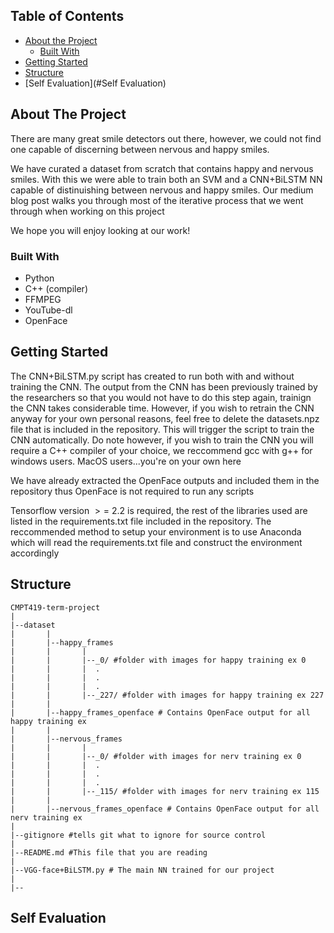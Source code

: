 <!-- TABLE OF CONTENTS -->
## Table of Contents

* [About the Project](#about-the-project)
  * [Built With](#built-with)
* [Getting Started](#getting-started)
* [Structure](#Structure)
* [Self Evaluation](#Self Evaluation)



<!-- ABOUT THE PROJECT -->
## About The Project

There are many great smile detectors out there, however, we could not find one capable of 
discerning between nervous and happy smiles.

We have curated a dataset from scratch that contains happy and nervous smiles. 
With this we were able to train both an SVM and a CNN+BiLSTM NN capable of distinuishing 
between nervous and happy smiles. Our medium blog post walks you through most of the 
iterative process that we went through when working on this project

We hope you will enjoy looking at our work!


### Built With
* Python
* C++ (compiler)
* FFMPEG
* YouTube-dl
* OpenFace


<!-- GETTING STARTED -->
## Getting Started

The CNN+BiLSTM.py script has created to run both with and without training the CNN.
The output from the CNN has been previously trained by the researchers so that 
you would not have to do this step again, trainign the CNN takes considerable time.
However, if you wish to retrain the CNN anyway for your own personal reasons, feel 
free to delete the datasets.npz file that is included in the repository. 
This will trigger the script to train the CNN automatically. Do note however, if
you wish to train the CNN you will require a C++ compiler of your choice, we 
reccommend gcc with g++ for windows users. MacOS users...you're on your own here

We have already extracted the OpenFace outputs and included them in the repository
thus OpenFace is not required to run any scripts

Tensorflow version $>=$ 2.2 is required, the rest of the libraries used are listed
in the requirements.txt file included in the repository. The reccommended method
to setup your environment is to use Anaconda which will read the requirements.txt
file and construct the environment accordingly


<!-- Structure -->
## Structure

    CMPT419-term-project
    |
    |--dataset
    |       |
    |       |--happy_frames
    |       |       |
    |       |       |--_0/ #folder with images for happy training ex 0
    |       |       |  .
    |       |       |  .
    |       |       |  .
    |       |       |--_227/ #folder with images for happy training ex 227
    |       |                       
    |       |--happy_frames_openface # Contains OpenFace output for all happy training ex
    |       |
    |       |--nervous_frames 
    |       |       |
    |       |       |--_0/ #folder with images for nerv training ex 0
    |       |       |  .
    |       |       |  .
    |       |       |  .
    |       |       |--_115/ #folder with images for nerv training ex 115
    |       |                       
    |       |--nervous_frames_openface # Contains OpenFace output for all nerv training ex    
    |
    |--gitignore #tells git what to ignore for source control
    |
    |--README.md #This file that you are reading
    |
    |--VGG-face+BiLSTM.py # The main NN trained for our project
    |
    |--



<!-- Self Evaluation -->
## Self Evaluation


